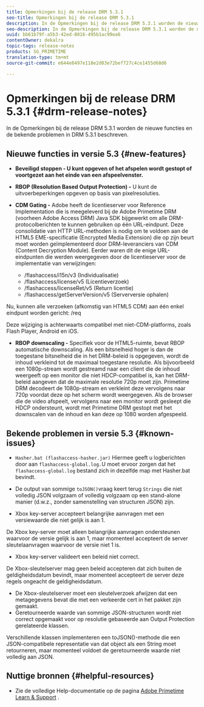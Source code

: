 ```yaml
---
title: Opmerkingen bij de release DRM 5.3.1
seo-title: Opmerkingen bij de release DRM 5.3.1
description: In de Opmerkingen bij de release DRM 5.3.1 worden de nieuwe functies en de bekende problemen in DRM 5.3.1 beschreven.
seo-description: In de Opmerkingen bij de release DRM 5.3.1 worden de nieuwe functies en de bekende problemen in DRM 5.3.1 beschreven.
uuid: bb61b79f-a5b3-42ed-8016-495b1ac99ea6
contentOwner: dekalra
topic-tags: release-notes
products: SG_PRIMETIME
translation-type: tm+mt
source-git-commit: e644e8497e118e2d03e72bef727c4ce1455d68d6

---
```



# Opmerkingen bij de release DRM 5.3.1 {#drm-release-notes}

In de Opmerkingen bij de release DRM 5.3.1 worden de nieuwe functies en de bekende problemen in DRM 5.3.1 beschreven.

## Nieuwe functies in versie 5.3 {#new-features}

* **Beveiligd stoppen - U kunt opgeven of het afspelen wordt gestopt of voortgezet aan het einde van een afspeelvenster.**
* **RBOP (Resolution Based Output Protection) -** U kunt de uitvoerbeperkingen opgeven op basis van pixelresoluties.
* **CDM Gating -** Adobe heeft de licentieserver voor Reference Implementation die is meegeleverd bij de Adobe Primetime DRM (voorheen Adobe Access DRM) Java SDK bijgewerkt om alle DRM-protocolberichten te kunnen gebruiken op één URL-eindpunt. Deze consolidatie van HTTP URL-methoden is nodig om te voldoen aan de HTML5 EME-specificatie (Encrypted Media Extension) die op zijn beurt moet worden geïmplementeerd door DRM-leveranciers van CDM (Content Decryption Module). Eerder waren dit de enige URL-eindpunten die werden weergegeven door de licentieserver voor de implementatie van verwijzingen:

   * /flashaccess/i15n/v3 (Individualisatie)
   * /flashaccess/license/v5 (Licentieverzoek)
   * /flashaccess/licenseRet/v5 (Return licentie)
   * /flashaccess/getServerVersion/v5 (Serverversie ophalen)

Nu, kunnen alle verzoeken (afkomstig van HTML5 CDM) aan één enkel eindpunt worden gericht: /req

Deze wijziging is achterwaarts compatibel met niet-CDM-platforms, zoals Flash Player, Android en iOS.

* **RBOP downscaling -** Specifiek voor de HTML5-ruimte, bevat RBOP automatische downscaling. Als een bitsnelheid hoger is dan de toegestane bitsnelheid die in het DRM-beleid is opgegeven, wordt de inhoud verkleind tot de maximaal toegestane resolutie. Als bijvoorbeeld een 1080p-stream wordt gestreamd naar een client die de inhoud weergeeft op een monitor die niet HDCP-compatibel is, kan het DRM-beleid aangeven dat de maximale resolutie 720p moet zijn. Primetime DRM decodeert de 1080p-stream en verkleint deze vervolgens naar 720p voordat deze op het scherm wordt weergegeven. Als de browser die de video afspeelt, vervolgens naar een monitor wordt gesleept die HDCP ondersteunt, wordt met Primetime DRM gestopt met het downscalen van de inhoud en kan deze op 1080 worden afgespeeld.

## Bekende problemen in versie 5.3 {#known-issues}

* `Hasher.bat (flashaccess-hasher.jar)` Hiermee geeft u logberichten door aan `flashaccess-global.log.`U moet ervoor zorgen dat het `flashaccess-global.log` bestand zich in dezelfde map met Hasher.bat bevindt.

* De output van sommige `toJSON()`vraag keert terug `Strings` die niet volledig JSON volgzaam of volledig volgzaam op een stand-alone manier (d.w.z., zonder samenstelling van structuren JSON) zijn.

* Xbox key-server accepteert belangrijke aanvragen met een versiewaarde die niet gelijk is aan 1.

De Xbox key-server moet alleen belangrijke aanvragen ondersteunen waarvoor de versie gelijk is aan 1, maar momenteel accepteert de server sleutelaanvragen waarvoor de versie niet 1 is.

* Xbox key-server valideert een beleid niet correct.

De Xbox-sleutelserver mag geen beleid accepteren dat zich buiten de geldigheidsdatum bevindt, maar momenteel accepteert de server deze regels ongeacht de geldigheidsdatum.

* De Xbox-sleutelserver moet een sleutelverzoek afwijzen dat een metagegevens bevat die met een verkeerde cert in het pakket zijn gemaakt.
* Geretourneerde waarde van sommige JSON-structuren wordt niet correct opgemaakt voor op resolutie gebaseerde aan Output Protection gerelateerde klassen.

Verschillende klassen implementeren een toJSON()-methode die een JSON-compatibele representatie van dat object als een String moet retourneren, maar momenteel voldoet de geretourneerde waarde niet volledig aan JSON.

## Nuttige bronnen {#helpful-resources}

* Zie de volledige Help-documentatie op de pagina [Adobe Primetime Learn &amp; Support](https://helpx.adobe.com/support/primetime.html) .

